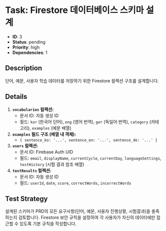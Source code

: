 # Task: Firestore 데이터베이스 스키마 설계

- **ID**: 3
- **Status**: pending
- **Priority**: high
- **Dependencies**: 1

## Description
단어, 예문, 사용자 학습 데이터를 저장하기 위한 Firestore 컬렉션 구조를 설계합니다.

## Details
1. **`vocabularies` 컬렉션:**
   - 문서 ID: 자동 생성 ID
   - 필드: `kor` (한국어 단어), `eng` (영어 번역), `ger` (독일어 번역), `category` (카테고리), `examples` (예문 배열)
2. **`examples` 필드 구조 (배열 내 객체):**
   - `{ sentence_ko: '...', sentence_en: '...', sentence_de: '...' }`
3. **`users` 컬렉션:**
   - 문서 ID: Firebase Auth UID
   - 필드: `email`, `displayName`, `currentCycle`, `currentDay`, `languageSettings`, `testHistory` (시험 결과 참조 배열)
4. **`testResults` 컬렉션:**
   - 문서 ID: 자동 생성 ID
   - 필드: `userId`, `date`, `score`, `correctWords`, `incorrectWords`

## Test Strategy
설계된 스키마가 PRD의 모든 요구사항(단어, 예문, 사용자 진행상황, 시험결과)을 충족하는지 검토합니다. Firestore 보안 규칙을 설정하여 각 사용자가 자신의 데이터에만 접근할 수 있도록 기본 규칙을 작성합니다. 